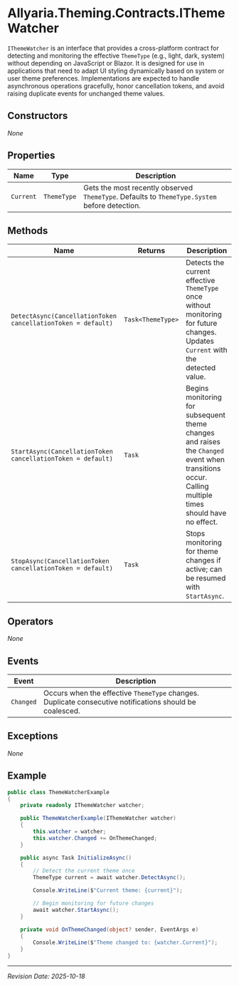 ﻿# Allyaria.Theming.Contracts.IThemeWatcher

`IThemeWatcher` is an interface that provides a cross-platform contract for detecting and monitoring the effective
`ThemeType` (e.g., light, dark, system) without depending on JavaScript or Blazor. It is designed for use in
applications that need to adapt UI styling dynamically based on system or user theme preferences. Implementations are
expected to handle asynchronous operations gracefully, honor cancellation tokens, and avoid raising duplicate events for
unchanged theme values.

## Constructors

*None*

## Properties

| Name      | Type        | Description                                                                                   |
|-----------|-------------|-----------------------------------------------------------------------------------------------|
| `Current` | `ThemeType` | Gets the most recently observed `ThemeType`. Defaults to `ThemeType.System` before detection. |

## Methods

| Name                                                         | Returns           | Description                                                                                                                                         |
|--------------------------------------------------------------|-------------------|-----------------------------------------------------------------------------------------------------------------------------------------------------|
| `DetectAsync(CancellationToken cancellationToken = default)` | `Task<ThemeType>` | Detects the current effective `ThemeType` once without monitoring for future changes. Updates `Current` with the detected value.                    |
| `StartAsync(CancellationToken cancellationToken = default)`  | `Task`            | Begins monitoring for subsequent theme changes and raises the `Changed` event when transitions occur. Calling multiple times should have no effect. |
| `StopAsync(CancellationToken cancellationToken = default)`   | `Task`            | Stops monitoring for theme changes if active; can be resumed with `StartAsync`.                                                                     |

## Operators

*None*

## Events

| Event     | Description                                                                                             |
|-----------|---------------------------------------------------------------------------------------------------------|
| `Changed` | Occurs when the effective `ThemeType` changes. Duplicate consecutive notifications should be coalesced. |

## Exceptions

*None*

## Example

```csharp
public class ThemeWatcherExample
{
    private readonly IThemeWatcher watcher;

    public ThemeWatcherExample(IThemeWatcher watcher)
    {
        this.watcher = watcher;
        this.watcher.Changed += OnThemeChanged;
    }

    public async Task InitializeAsync()
    {
        // Detect the current theme once
        ThemeType current = await watcher.DetectAsync();

        Console.WriteLine($"Current theme: {current}");

        // Begin monitoring for future changes
        await watcher.StartAsync();
    }

    private void OnThemeChanged(object? sender, EventArgs e)
    {
        Console.WriteLine($"Theme changed to: {watcher.Current}");
    }
}
```

---

*Revision Date: 2025-10-18*
